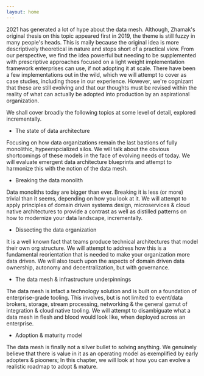 ```yaml
---
layout: home
---
```


2021 has generated a lot of hype about the data mesh. Although, Zhamak's original thesis on this topic appeared first in 2019, the theme is still fuzzy in many people's heads. This is maily because the original idea is more descriptively theoretical in nature and stops short of a practical view. From our perspective, we find the idea powerful but needing to be supplemented with prescriptive approaches focused on a light weight implementation framework enterprises can use, if not adopting it at scale. There have been a few implementations out in the wild, which we will attempt to cover as case studies, including those in our experience. However, we're cognizant that these are still evolving and that our thoughts must be revised within the reality of what can actually be adopted into production by an aspirational organization.

We shall cover broadly the following topics at some level of detail, explored incrementally.

- The state of data architecture

Focusing on how data organizations remain the last bastions of fully monolithic, hypeerspcialized silos. We will talk about the obvious shortcomings of these models in the face of evolving needs of today. We will evaluate emergent data architecture blueprints and attempt to harmonize this with the notion of the data mesh.

- Breaking the data monolith

Data monoliths today are bigger than ever. Breaking it is less (or more) trivial than it seems, depending on how you look at it. We will attempt to apply principles of domain driven systems design, microservices & cloud native architectures to provide a contrast as well as distilled patterns on how to modernize your data landscape, incrementally.

- Dissecting the data organization

It is a well known fact that teams produce technical architectures that model their own org structure. We will attempt to address how this is a fundamental reorientation that is needed to make your organization more data driven. We will also touch upon the aspects of domain driven data ownership, autonomy and decentralization, but with governance.

- The data mesh & infrastructure underpinnings

The data mesh is infact a technology solution and is built on a foundation of enterprise-grade tooling. This involves, but is not limited to event/data brokers, storage, stream processing, networking & the general gamut of integration & cloud native tooling. We will attempt to disambiguate what a data mesh in flesh and blood would look like, when deployed across an enterprise.

- Adoption & maturity model

The data mesh is finally not a silver bullet to solving anything. We genuinely believe that there is value in it as an operating model as exemplified by early adopters & piooners; In this chapter, we will look at how you can evolve a realistic roadmap to adopt & mature. 



